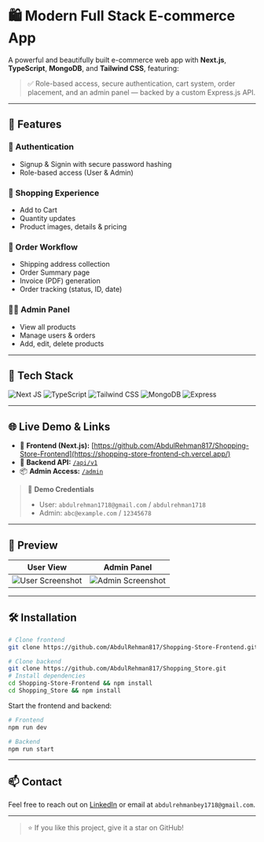 
# 🛍️ Modern Full Stack E-commerce App

A powerful and beautifully built e-commerce web app with **Next.js**, **TypeScript**, **MongoDB**, and **Tailwind CSS**, featuring:

> ✅ Role-based access, secure authentication, cart system, order placement, and an admin panel — backed by a custom Express.js API.

---

## 🌟 Features

### 👤 Authentication
- Signup & Signin with secure password hashing
- Role-based access (User & Admin)

### 🛒 Shopping Experience
- Add to Cart
- Quantity updates
- Product images, details & pricing

### 🚚 Order Workflow
- Shipping address collection
- Order Summary page
- Invoice (PDF) generation
- Order tracking (status, ID, date)

### 🧑‍💼 Admin Panel
- View all products
- Manage users & orders
- Add, edit, delete products

---

## 🚀 Tech Stack

![Next JS](https://img.shields.io/badge/Next.js-000?style=for-the-badge&logo=next.js&logoColor=white)
![TypeScript](https://img.shields.io/badge/TypeScript-007acc?style=for-the-badge&logo=typescript&logoColor=white)
![Tailwind CSS](https://img.shields.io/badge/Tailwind-38bdf8?style=for-the-badge&logo=tailwind-css&logoColor=white)
![MongoDB](https://img.shields.io/badge/MongoDB-47A248?style=for-the-badge&logo=mongodb&logoColor=white)
![Express](https://img.shields.io/badge/Express-303030?style=for-the-badge&logo=express&logoColor=white)

---

## 🌐 Live Demo & Links

- 🔗 **Frontend (Next.js):** [https://github.com/AbdulRehman817/Shopping-Store-Frontend](https://shopping-store-frontend-ch.vercel.app/)
- 🔗 **Backend API:** [`/api/v1`](https://github.com/AbdulRehman817/Shopping_Store)
- 📦 **Admin Access:** [`/admin`](https://shopping-store-frontend-chi.vercel.app/admin/dashboard)

> 📝 **Demo Credentials**  
> - User: `abdulrehman1718@gmail.com` / `abdulrehman1718`  
> - Admin: `abc@example.com` / `12345678`

---

## 📸 Preview

| User View | Admin Panel |
|-----------|-------------|
| ![User Screenshot](/public/images/Capture.PNG2.PNG) | ![Admin Screenshot](/public/images/Capture.PNG6.PNG) |

---

## 🛠 Installation

```bash
# Clone frontend
git clone https://github.com/AbdulRehman817/Shopping-Store-Frontend.git

# Clone backend
git clone https://github.com/AbdulRehman817/Shopping_Store.git
# Install dependencies
cd Shopping-Store-Frontend && npm install
cd Shopping_Store && npm install
```

Start the frontend and backend:

```bash
# Frontend
npm run dev

# Backend
npm run start
```

---

## 📫 Contact

Feel free to reach out on [LinkedIn](https://www.linkedin.com/in/abdul-rehman-7aa108328/) or email at `abdulrehmanbey1718@gmail.com`.

---

> ⭐ If you like this project, give it a star on GitHub!
